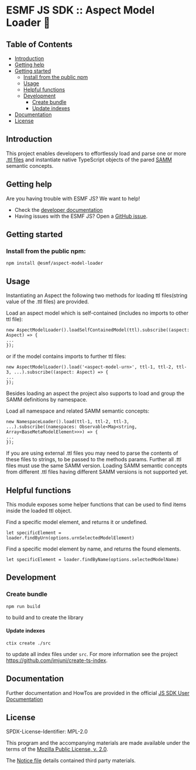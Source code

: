 # ESMF JS SDK :: Aspect Model Loader 🚀

## Table of Contents

- [Introduction](#introduction)
- [Getting help](#getting-help)
- [Getting started](#getting-started)
    - [Install from the public npm](#install-from-the-public-npm)
    - [Usage](#usage)
    - [Helpful functions](#helpful-functions)
    - [Development](#development)
        - [Create bundle](#create-bundle)
        - [Update indexes](#update-indexes)
- [Documentation](#documentation)
- [License](#license)

## Introduction

This project enables developers to effortlessly load and parse one or more [.ttl files](<https://en.wikipedia.org/wiki/Turtle_(syntax)>) 
and instantiate native TypeScript objects of the pared [SAMM](<https://projects.eclipse.org/projects/dt.esmf>) semantic concepts.

## Getting help

Are you having trouble with ESMF JS? We want to help!

- Check the [developer documentation](https://eclipse-esmf.github.io)
- Having issues with the ESMF JS? Open
  a [GitHub issue](https://github.com/eclipse-esmf/esmf-sdk-js-aspect-model-loader/issues).

## Getting started

### Install from the public npm:

<!-- TODO: Replace this with esmf -->

```
npm install @esmf/aspect-model-loader
```

## Usage

Instantiating an Aspect the following two methods for loading ttl files(string value of the .ttl files) are provided.

Load an aspect model which is self-contained (includes no imports to other ttl file):

```
new AspectModelLoader().loadSelfContainedModel(ttl).subscribe((aspect: Aspect) => {
...
});
```

or if the model contains imports to further ttl files:

```
new AspectModelLoader().load('<aspect-model-urn>', ttl-1, ttl-2, ttl-3, ...).subscribe((aspect: Aspect) => {
...
});
```

Besides loading an aspect the project also supports to load and group the SAMM definitions by namespace.

Load all namespace and related SAMM semantic concepts:

```
new NamespaceLoader().load(ttl-1, ttl-2, ttl-3, ...).subscribe((namespaces: Observable<Map<string, Array<BaseMetaModelElement>>>) => {
...
});
```

If you are using external .ttl files you may need to parse the contents of these files to strings, to be passed to the
methods params. Further all .ttl files must use the same SAMM version. Loading SAMM semantic concepts from different .ttl files
having different SAMM versions is not supported yet.

## Helpful functions

This module exposes some helper functions that can be used to find items inside the loaded ttl object.

Find a specific model element, and returns it or undefined.

```
let specificElement = loader.findByUrn(options.urnSelectedModelElement)
```

Find a specific model element by name, and returns the found elements.

```
let specificElement = loader.findByName(options.selectedModelName)
```

## Development

### Create bundle

```
npm run build
```

to build and to create the library

#### Update indexes

```
ctix create ./src
```

to update all index files under `src`. For more information see the project https://github.com/imjuni/create-ts-index.

## Documentation

Further documentation and HowTos are provided in the
official [JS SDK User Documentation](https://eclipse-esmf.github.io/js-sdk-guide/index.html)

## License

SPDX-License-Identifier: MPL-2.0

This program and the accompanying materials are made available under the terms of the
[Mozilla Public License, v. 2.0](LICENSE).

The [Notice file](NOTICE.md) details contained third party materials.
